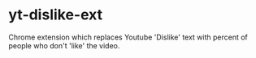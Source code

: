 # yt-dislike-ext
Chrome extension which replaces Youtube 'Dislike' text with percent of people who don't 'like' the video. 

